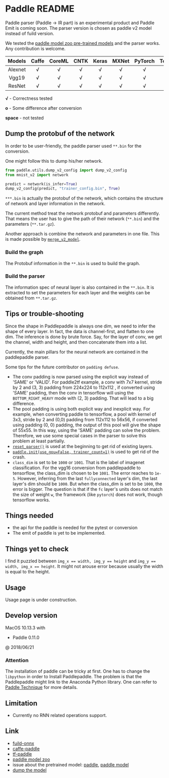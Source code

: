 # Paddle README

Paddle parser (Paddle -> IR part) is an experimental product and Paddle Emit is coming soon. The parser version is chosen as paddle v2 model instead of fuild version.

We tested the [paddle model zoo pre-trained models](https://github.com/PaddlePaddle/models/blob/develop/image_classification/models/model_download.sh#L28-L38) and the parser works. Any contribution is welcome.

|    Models    | Caffe | CoreML | CNTK | Keras | MXNet | PyTorch | TensorFlow | ONNX |
| :----------: | :---: | :----: | :--: | :---: | :---: | :-----: | :--------: | :--: |
|     Alexnet  |   √   |    √   |   √  |   √   |   √   |    √    |      √     |   √  |
|     Vgg19    |   √   |    √   |   √  |   √   |   √   |    √    |      √     |   √  |
|     ResNet   |   √   |    √   |   √  |   √   |   √   |    √    |      √     |   √  |


**√** - Correctness tested

**o** - Some difference after conversion

**space** - not tested



## Dump the protobuf of the network

In order to be user-friendly, the paddle parser used `**.bin` for the conversion. 

One might follow this to dump his/her network.
```python
from paddle.utils.dump_v2_config import dump_v2_config
from mnist_v2 import network

predict = network(is_infer=True)
dump_v2_config(predict, "trainer_config.bin", True)
```

`***.bin` is actually the protobuf of the network, which contains the structure of network and layer information in the network. 

The current method treat the network protobuf and parameters differently. That means the user has to give the path of their network (`**.bin`) and the parameters (`**.tar.gz`).

Another approach is combine the network and parameters in one file. This is made possible by [`merge_v2_model`](http://www.paddlepaddle.org/docs/develop/documentation/zh/howto/capi/workflow_of_capi_cn.html).

### Build the graph

The Protobuf information in the `**.bin` is used to build the graph. 

### Build the parser
The information spec of neural layer is also contained in the `**.bin`. It is extracted to set the parameters for each layer and the weights can be obtained from  `**.tar.gz`. 


## Tips or trouble-shooting
Since the shape in Paddlepaddle is always one dim, we need to infer the shape of every layer. In fact, the data is channel-first, and flatten to one dim. The inference is done by brute force. Say, for the layer of conv, we get the channel, width and height, and then concatenate them into a list.

Currently, the main pillars for the neural network are contained in the paddlepaddle parser.

Some tips for the future contributor on `padding defuse`.
- The conv padding is now parsed using the explicit way instead of 'SAME' or 'VALID'. For paddle2tf example, a conv with 7x7 kernel, stride by 2 and (3, 3) padding from 224x224 to 112x112 , if converted using 'SAME' padding, then the conv in tensorflow will using the `BOTTOM_RIGHT_HEAVY` mode with (2, 3) padding. That will lead to a big difference.
- The pool padding is using both explicit way and inexplicit way. For example, when converting paddle to tensorflow, a pool with kernel of 3x3, stride by 2 and (0,0) padding from 112x112 to 56x56, if converted using padding (0, 0) padding, the output of this pool will give the shape of 55x55. In this way, using the 'SAME' padding can solve the problem. Therefore, we use some special cases in the parser to solve this problem at least partially.
- [`reset_parser()`](https://github.com/PaddlePaddle/Paddle/blob/develop/python/paddle/v2/tests/test_rnn_layer.py#L35) is used at the beginning to get rid of existing layers.
- [`paddle.init(use_gpu=False, trainer_count=1)`](https://github.com/PaddlePaddle/Paddle/issues/3533) is used to get rid of the crash.
- `class_dim` is set to be `1000` or `1001`. That is the label of imagenet classification. For the vgg16 conversion from paddlepaddle to tensorflow, the class_dim is chosen to be `1001`. The error reaches to `1e-5`. However, inferring from the last `fullyconnected` layer's dim, the last layer's dim should be `1000`. But when the class_dim is set to be `1000`, the error is bigger. The question is that if the `fc` layer's units does not match the size of weight `w`, the framework (like `pytorch`) does not work, though tensorflow works. 


## Things needed
- the api for the paddle is needed for the pytest or conversion
- The emit of paddle is yet to be implemented.

## Things yet to check
I find it puzzled between `img_x == width, img_y == height` and `img_y == width, img_x == height`. It might not arouse error because usually the width is equal to the height.

## Usage

Usage page is under construction.


## Develop version

MacOS 10.13.3 with

- Paddle 0.11.0

@ 2018/06/21

### Attention
The installation of paddle can be tricky at first. One has to change the `libpython` in order to Install Paddlepaddle. The problem is that the Paddlepaddle might link to the Anaconda Python library. One can refer to [Paddle Technique](https://github.com/PaddlePaddle/Paddle/issues/5401) for more details.


## Limitation

- Currently no RNN related operations support.

## Link
- [fuild-onnx](https://github.com/PaddlePaddle/paddle-onnx)
- [caffe-paddle](https://github.com/PaddlePaddle/models/tree/develop/image_classification/caffe2paddle)
- [tf-paddle](https://github.com/PaddlePaddle/models/tree/develop/image_classification/tf2paddle)
- [paddle model zoo](https://github.com/PaddlePaddle/models)
- issue about the pretrained model: [paddle](https://github.com/PaddlePaddle/Paddle/issues/11650), [paddle model](https://github.com/PaddlePaddle/models/issues/1001)
- [dump the model](http://www.paddlepaddle.org/docs/develop/documentation/zh/howto/capi/workflow_of_capi_cn.html)
